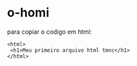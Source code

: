 # o-homi

para copiar o codigo em html:
```
<html>
 <h1>Meu primeiro arquivo html tmnc</h1>
</html>
```
